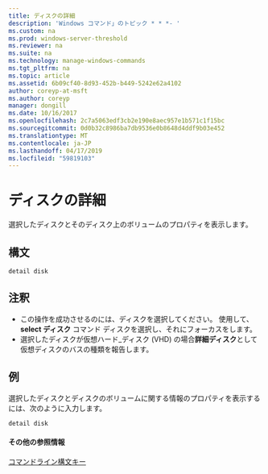 ```yaml
---
title: ディスクの詳細
description: 'Windows コマンド」のトピック * * *- '
ms.custom: na
ms.prod: windows-server-threshold
ms.reviewer: na
ms.suite: na
ms.technology: manage-windows-commands
ms.tgt_pltfrm: na
ms.topic: article
ms.assetid: 6b09cf40-8d93-452b-b449-5242e62a4102
author: coreyp-at-msft
ms.author: coreyp
manager: dongill
ms.date: 10/16/2017
ms.openlocfilehash: 2c7a5063edf3cb2e190e8aec957e1b571c1f15bc
ms.sourcegitcommit: 0d0b32c8986ba7db9536e0b8648d4ddf9b03e452
ms.translationtype: MT
ms.contentlocale: ja-JP
ms.lasthandoff: 04/17/2019
ms.locfileid: "59819103"
---
```

# <a name="detail-disk"></a>ディスクの詳細



選択したディスクとそのディスク上のボリュームのプロパティを表示します。

## <a name="syntax"></a>構文

```
detail disk
```

## <a name="remarks"></a>注釈

-   この操作を成功させるのには、ディスクを選択してください。 使用して、 **select ディスク** コマンド ディスクを選択し、それにフォーカスをします。
-   選択したディスクが仮想ハード_ディスク (VHD) の場合**詳細ディスク**として仮想ディスクのバスの種類を報告します。

## <a name="BKMK_examples"></a>例

選択したディスクとディスクのボリュームに関する情報のプロパティを表示するには、次のように入力します。
```
detail disk
```

#### <a name="additional-references"></a>その他の参照情報

[コマンドライン構文キー](command-line-syntax-key.md)

